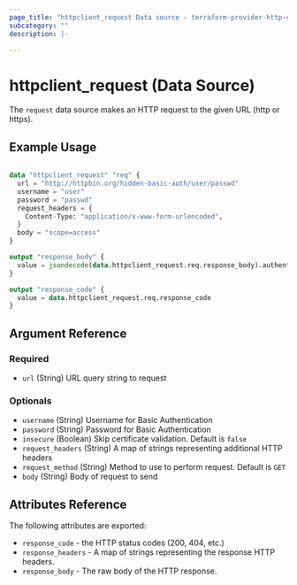```yaml
---
page_title: "httpclient_request Data source - terraform-provider-http-client"
subcategory: ""
description: |-

---
```


# httpclient_request (Data Source)

The `request` data source makes an HTTP request to the given URL (http or https).

## Example Usage

```terraform

data "httpclient_request" "req" {
  url = "http://httpbin.org/hidden-basic-auth/user/passwd"
  username = "user"
  password = "passwd"
  request_headers = {
    Content-Type: "application/x-www-form-urlencoded",
  }
  body = "scope=access"
}

output "response_body" {
  value = jsondecode(data.httpclient_request.req.response_body).authenticated
}

output "response_code" {
  value = data.httpclient_request.req.response_code
}
```

## Argument Reference

### Required

- `url` (String) URL query string to request

### Optionals

- `username` (String) Username for Basic Authentication
- `password` (String) Password for Basic Authentication
- `insecure` (Boolean) Skip certificate validation. Default is `false`
- `request_headers` (String) A map of strings representing additional HTTP headers
- `request_method` (String) Method to use to perform request. Default is `GET`
- `body` (String) Body of request to send


## Attributes Reference

The following attributes are exported:

- `response_code` - the HTTP status codes (200, 404, etc.)
- `response_headers` - A map of strings representing the response HTTP headers.
- `response_body` - The raw body of the HTTP response.
